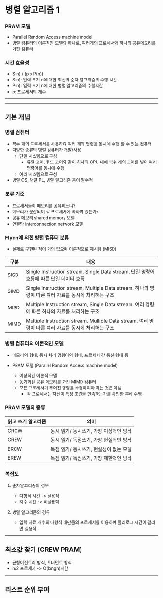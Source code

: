 # 병렬 알고리즘 1

### PRAM 모델

- Parallel Random Access machine model
- 병렬 컴퓨터의 이론적인 모델의 하나로, 여러개의 프로세서와 하나의 공유메모리를 가진 컴퓨터

### 시간 효율성

- S(n) / (p x P(n))
- S(n): 입력 크기 n에 대한 최선의 순차 알고리즘의 수행 시간
- P(n): 입력 크기 n에 대한 병렬 알고리즘의 수행시간
- p: 프로세서의 개수

---

---

## 기본 개념

### 병렬 컴퓨터

- 복수 개의 프로세서를 사용하여 여러 개의 명령을 동시에 수행 할 수 있는 컴퓨터
- 다양한 종류의 병렬 컴퓨터가 개발/사용
  - 단일 시스템으로 구성
    - 듀얼 코어, 쿼드 코어와 같이 하나의 CPU 내에 복수 개의 코어를 넣어 여러 명령어를 동시에 수행
  - 여러 시스템으로 구성
- 병렬 OS, 병렬 PL, 병렬 알고리즘 등이 필수적

### 분류 기준

- 프로세서들이 메모리를 공유하느냐?
- 메모리가 분산되어 각 프로세서에 속하여 있는가?
- 공유 메모리 shared memory 모델
- 연결망 interconnection network 모델

### Flynn에 의한 병렬 컴퓨터 분류

- 실제로 구현된 적이 거의 없으며 이론적으로 제시됨 (MISD)

| 구분 | 내용                                                                                                 |
| ---- | ---------------------------------------------------------------------------------------------------- |
| SISD | Single Instruction stream, Single Data stream. 단일 명령어 흐름에 따른 단일 데이터 흐름              |
| SIMD | Single Instruction stream, Multiple Data stream. 하나의 명령에 따른 여러 자료를 동시에 처리하는 구조 |
| MISD | Multiple Instruction stream, Single Data stream. 여러 명령에 따른 하나의 자료를 처리하는 구조        |
| MIMD | Multiple Instruction stream, Multiple Data stream. 여러 명령에 따른 여러 자료를 동시에 처리하는 구조 |

### 병렬 컴퓨터의 이론적인 모델

- 메모리의 형태, 동시 처리 명령이의 형태, 프로세서 간 통신 형태 등

- PRAM 모델 (Parallel Random Access machine model)
  - 이상적인 이론적 모델
  - 동기화된 공유 메모리를 가진 MIMD 컴퓨터
  - 모든 프로세서가 주어진 명령을 수행하여야 하는 것은 아님
    - 각 프로세서는 자신이 특정 조건을 만족하는가를 확인한 후에 수행

### PRAM 모델의 종류

| 읽고 쓰기 알고리즘 | 의미                                    |
| ------------------ | --------------------------------------- |
| CRCW               | 동시 읽기/ 동시쓰기, 가장 이상적인 방식 |
| CREW               | 동시 읽기/ 독점쓰기, 가장 현실적인 방식 |
| ERCW               | 독점 읽기/ 동시쓰기, 현실성이 없는 모델 |
| EREW               | 독점 읽기/ 독점쓰기, 가장 제한적인 방식 |

### 복잡도

1. 순차알고리즘의 경우

   - 다항식 시간 -> 실용적
   - 지수 시간 -> 비실용적

2. 병렬 알고리즘의 경우
   - 입력 자료 개수의 다항식 배만큼의 프로세서를 이용하여 폴리로그 시간이 걸리면 실용적

---

## 최소값 찾기 (CREW PRAM)

- 균형이진트리 방식, 토너먼트 방식
- n/2 프로세서 -> O(longn)시간

---

## 리스트 순위 부여
